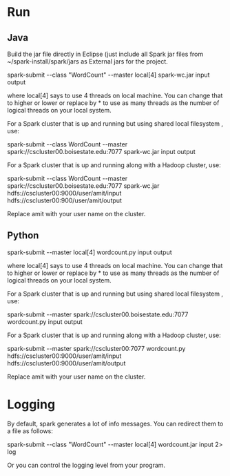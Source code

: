 

# Run

## Java
Build the jar file directly in Eclipse (just include all Spark jar files from
~/spark-install/spark/jars as External jars for the project.

spark-submit --class "WordCount" --master local[4] spark-wc.jar input output

where local[4] says to use 4 threads on local machine. You can change that to higher or lower
or replace by * to use as many threads as the number of logical threads on your local system.

For a Spark cluster that is up and running but using shared local filesystem , use:

spark-submit --class WordCount --master spark://cscluster00.boisestate.edu:7077 spark-wc.jar input output

For a Spark cluster that is up and running along with a Hadoop cluster, use:

spark-submit --class WordCount --master spark://cscluster00.boisestate.edu:7077 spark-wc.jar hdfs://cscluster00:9000/user/amit/input hdfs://cscluster00:900/user/amit/output

Replace amit with your user name on the cluster.

## Python

spark-submit --master local[4] wordcount.py input output

where local[4] says to use 4 threads on local machine. You can change that to higher or lower
or replace by * to use as many threads as the number of logical threads on your local system.

For a Spark cluster that is up and running but using shared local filesystem , use:

spark-submit --master spark://cscluster00.boisestate.edu:7077 wordcount.py input output

For a Spark cluster that is up and running along with a Hadoop cluster, use:

spark-submit --master spark://cscluster00:7077 wordcount.py hdfs://cscluster00:9000/user/amit/input hdfs://cscluster00:9000/user/amit/output  

Replace amit with your user name on the cluster.


# Logging

By default, spark generates a lot of info messages. You can redirect them to a file as follows:

spark-submit --class "WordCount" --master local[4]  wordcount.jar input  2> log

Or you can control the logging level from your program.

